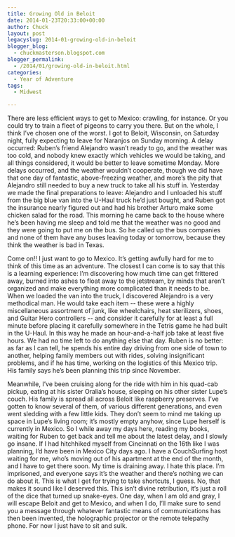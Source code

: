 ```yaml
---
title: Growing Old in Beloit
date: 2014-01-23T20:33:00+00:00
author: Chuck
layout: post
legacyslug: 2014-01-growing-old-in-beloit
blogger_blog:
  - chuckmasterson.blogspot.com
blogger_permalink:
  - /2014/01/growing-old-in-beloit.html
categories:
  - Year of Adventure
tags:
  - Midwest

---
```


There are less efficient ways to get to Mexico: crawling, for instance. Or you
could try to train a fleet of pigeons to carry you there. But on the whole, I
think I’ve chosen one of the worst. I got to Beloit, Wisconsin, on
Saturday night, fully expecting to leave for Naranjos on Sunday morning. A
delay occurred: Ruben’s friend Alejandro wasn’t  ready to go,
and the weather was too cold, and nobody knew exactly which vehicles we would
be taking, and all things considered, it would be better to leave sometime
Monday.  More delays occurred, and the weather wouldn’t cooperate,
though we did have that one day of fantastic, above-freezing weather, and
more’s the pity that Alejandro still needed to buy a new truck to take
all his stuff in. Yesterday we made the final preparations to leave: Alejandro
and I unloaded his stuff from the big blue van into the U-Haul truck he’d
just bought, and Ruben got the insurance nearly figured out and had his brother
Arturo make some chicken salad for the road. This morning he came back to the
house where he’s been having me sleep and told me that the weather was no
good and they were going to put me on the bus. So he called up the bus
companies and none of them have any buses leaving today or tomorrow, because
they think the weather is bad in Texas.

Come on!! I just want to go to Mexico. It’s getting awfully hard for me
to think of this time as an adventure. The closest I can come is to say that
this is a learning experience: I’m discovering how much time can get
frittered away, burned into ashes to float away to the jetstream, by minds that
aren’t organized and make everything more complicated than it needs to
be. When we loaded the van into the truck, I discovered Alejandro is a very
methodical man. He would take each item -- these were a highly
miscellaneous assortment of junk, like wheelchairs, heat sterilizers, shoes,
and Guitar Hero controllers -- and consider it carefully for at least a
full minute before placing it carefully somewhere in the Tetris game he had
built in the U-Haul. In this way he made an hour-and-a-half job take at least
five hours. We had no time left to do anything else that day. Ruben is no
better: as far as I can tell, he spends his entire day driving from one side of
town to another, helping family members out with rides, solving insignificant
problems, and if he has time, working on the logistics of this Mexico trip. His
family says he’s been planning this trip since November.

Meanwhile, I’ve been cruising along for the ride with him in his
quad-cab pickup, eating at his sister Oralia’s house, sleeping on his
other sister Lupe’s couch. His family is spread all across Beloit like
raspberry preserves. I’ve gotten to know several of them, of various
different generations, and even went sledding with a few little kids. They
don’t seem to mind me taking up space in Lupe’s living room;
it’s mostly empty anyhow, since Lupe herself is currently in Mexico. So I
while away my days here, reading my books, waiting for Ruben to get back and
tell me about the latest delay, and I slowly go insane. If I had hitchhiked
myself from Cincinnati on the 16th like I was planning, I’d have been in
Mexico City days ago. I have a CouchSurfing host waiting for me, who’s
moving out of his apartment at the end of the month, and I have to get there
soon. My time is draining away. I hate this place. I’m imprisoned, and
everyone says it’s the weather and there’s nothing we can do about
it. This is what I get for trying to take shortcuts, I guess. No, that makes it
sound like I deserved this. This isn’t divine retribution, it’s
just a roll of the dice that turned up snake-eyes. One day, when I am old and
gray, I will escape Beloit and get to Mexico, and when I do, I’ll make
sure to send you a message through whatever fantastic means of communications
has then been invented, the holographic projector or the remote telepathy
phone. For now I just have to sit and sulk.

